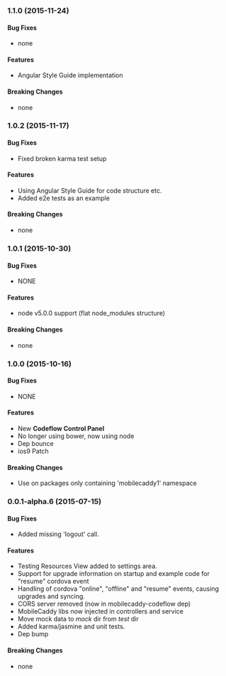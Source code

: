 
### 1.1.0 (2015-11-24)


#### Bug Fixes

* none

#### Features

* Angular Style Guide implementation

#### Breaking Changes

* none


### 1.0.2 (2015-11-17)


#### Bug Fixes

* Fixed broken karma test setup

#### Features

* Using Angular Style Guide for code structure etc.
* Added e2e tests as an example

#### Breaking Changes

* none


### 1.0.1 (2015-10-30)


#### Bug Fixes

* NONE

#### Features

* node v5.0.0 support (flat node_modules structure)

#### Breaking Changes

* none


### 1.0.0  (2015-10-16)


#### Bug Fixes

* NONE

#### Features

* New **Codeflow Control Panel**
* No longer using bower, now using node
* Dep bounce
* ios9 Patch

#### Breaking Changes

* Use on packages only containing 'mobilecaddy1' namespace


### 0.0.1-alpha.6 (2015-07-15)


#### Bug Fixes

* Added missing 'logout' call.

#### Features

* Testing Resources View added to settings area.
* Support for upgrade information on startup and example code for "resume" cordova event
* Handling of cordova "online", "offline" and "resume" events, causing upgrades and syncing.
* CORS server removed (now in mobilecaddy-codeflow dep)
* MobileCaddy libs now injected in controllers and service
* Move mock data to _mock_ dir from _test_ dir
* Added karma/jasmine and unit tests.
* Dep bump

#### Breaking Changes

* none

